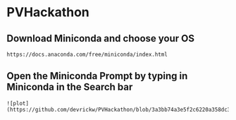 # PVHackathon

## Download Miniconda and choose your OS
```
https://docs.anaconda.com/free/miniconda/index.html
```
## Open the Miniconda Prompt by typing in Miniconda in the Search bar
```
![plot](https://github.com/devrickw/PVHackathon/blob/3a3bb74a3e5f2c6220a358dc38ba9bc4a04ae6f5/minicondasnap.PNG)

```
